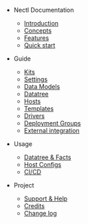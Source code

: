 <!--
 Copyright (C) 2022 Adam Kirchberger

 This file is part of Nectl.

 Nectl is free software: you can redistribute it and/or modify
 it under the terms of the GNU General Public License as published by
 the Free Software Foundation, either version 3 of the License, or
 (at your option) any later version.

 Nectl is distributed in the hope that it will be useful,
 but WITHOUT ANY WARRANTY; without even the implied warranty of
 MERCHANTABILITY or FITNESS FOR A PARTICULAR PURPOSE.  See the
 GNU General Public License for more details.

 You should have received a copy of the GNU General Public License
 along with Nectl.  If not, see <http://www.gnu.org/licenses/>.
-->

- Nectl Documentation

  - [Introduction](/)
  - [Concepts](general/concepts.md)
  - [Features](general/features.md)
  - [Quick start](general/quickstart.md)

- Guide

  - [Kits](guide/kits.md)
  - [Settings](guide/settings.md)
  - [Data Models](guide/datamodels.md)
  - [Datatree](guide/datatree.md)
  - [Hosts](guide/hosts.md)
  - [Templates](guide/templates.md)
  - [Drivers](guide/drivers.md)
  - [Deployment Groups](guide/deployment-groups.md)
  - [External integration](guide/external-integration.md)

- Usage

  - [Datatree & Facts](usage/datatree.md)
  - [Host Configs](usage/configs.md)
  - [CI/CD](usage/ci-cd.md)

- Project
  - [Support & Help](project/support.md)
  - [Credits](project/credits.md)
  - [Change log](project/changelog.md)
